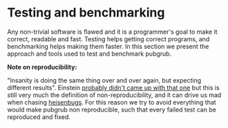 # Testing and benchmarking

Any non-trivial software is flawed and it is a programmer's goal to make it
correct, readable and fast. Testing helps getting correct programs, and
benchmarking helps making them faster. In this section we present the approach
and tools used to test and benchmark pubgrub.

**Note on reproducibility:**

"Insanity is doing the same thing over and over again, but expecting different
results". Einstein [probably didn't came up with that one][einstein-quote] but
this is still very much the definition of non-reproducibility, and it can drive
us mad when chasing [heisenbugs][heisenbug]. For this reason we try to avoid
everything that would make pubgrub non reproducible, such that every failed test
can be reproduced and fixed.

[einstein-quote]: http://www.news.hypercrit.net/2012/11/13/einstein-on-insanity/
[heisenbug]: https://en.wikipedia.org/wiki/Heisenbug
